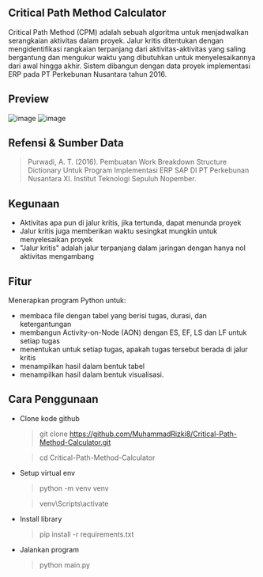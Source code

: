 Critical Path Method Calculator
---------------------------------
Critical Path Method (CPM) adalah sebuah algoritma untuk menjadwalkan serangkaian aktivitas dalam proyek. Jalur kritis ditentukan dengan mengidentifikasi rangkaian terpanjang dari aktivitas-aktivitas yang saling bergantung dan mengukur waktu yang dibutuhkan untuk menyelesaikannya dari awal hingga akhir. Sistem dibangun dengan data proyek implementasi ERP pada PT Perkebunan Nusantara tahun 2016.

Preview
--------------------------------
![image](https://github.com/MuhammadRizki8/Critical-Path-Method-Calculator/assets/100481579/4d3d2764-a125-4a25-9db9-ef7457463606)
![image](https://github.com/MuhammadRizki8/Critical-Path-Method-Calculator/assets/100481579/859dbbed-7eed-4f7d-9356-96c30b6bdafd)

Refensi & Sumber Data
--------------------
> Purwadi, A. T. (2016). Pembuatan Work Breakdown Structure Dictionary Untuk Program Implementasi ERP SAP DI PT Perkebunan Nusantara XI. Institut Teknologi Sepuluh Nopember.

Kegunaan
----------------------
- Aktivitas apa pun di jalur kritis, jika tertunda, dapat menunda proyek
- Jalur kritis juga memberikan waktu sesingkat mungkin untuk menyelesaikan proyek
- "Jalur kritis" adalah jalur terpanjang dalam jaringan dengan hanya nol aktivitas mengambang

Fitur
------------------------------
Menerapkan program Python untuk:
- membaca file dengan tabel yang berisi tugas, durasi, dan ketergantungan
- membangun Activity-on-Node (AON) dengan ES, EF, LS dan LF untuk setiap tugas
- menentukan untuk setiap tugas, apakah tugas tersebut berada di jalur kritis
- menampilkan hasil dalam bentuk tabel
- menampilkan hasil dalam bentuk visualisasi.

Cara Penggunaan
------------------------------
- Clone kode github
  > git clone https://github.com/MuhammadRizki8/Critical-Path-Method-Calculator.git
  
  > cd Critical-Path-Method-Calculator
- Setup virtual  env
  > python -m venv venv
  
  > venv\Scripts\activate
- Install library
  > pip install -r requirements.txt
- Jalankan program
  > python main.py




